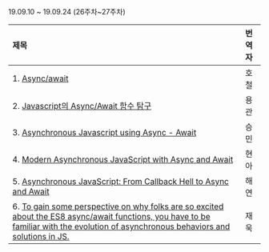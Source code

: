 19.09.10 ~ 19.09.24 (26주차~27주차)

|     제목     |    번역자    |
| :---------- | :--------- |
| 1. [Async/await](https://github.com/Lee-hyuna/33-js-concepts-kr/wiki/Async-await) | 호철 |
| 2. [Javascript의 Async/Await 함수 탐구](https://github.com/Lee-hyuna/33-js-concepts-kr/wiki/async-functions) | 용관 |
| 3. [Asynchronous Javascript using Async - Await](https://scotch.io/tutorials/asynchronous-javascript-using-async-await) | 승민 |
| 4. [Modern Asynchronous JavaScript with Async and Await](https://flaviocopes.com/javascript-async-await/) | 현아 |
| 5. [Asynchronous JavaScript: From Callback Hell to Async and Await](https://github.com/Lee-hyuna/33-js-concepts-kr/wiki/Asynchronous-JavaScript:-From-Callback-Hell-to-Async-and-Await) | 해연 |
| 6. [To gain some perspective on why folks are so excited about the ES8 async/await functions, you have to be familiar with the evolution of asynchronous behaviors and solutions in JS.](https://medium.com/@_bengarrison/javascript-es8-introducing-async-await-functions-7a471ec7de8a) | 재욱 |
